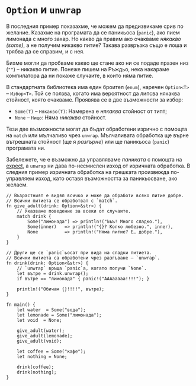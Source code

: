 # `Option` и `unwrap`

В последния пример показахме, че можем да предизвикаме срив по желание. Казахме
на програмата да се паникьоса (`panic`), ако пием лимонада с много захар. Но
какво да правим ако очакваме _някакво (some)_, а не получим никакво питие?
Такава развръзка също е лоша и трябва да се справим, и с нея.

Бихме могли да пробваме какво ще стане ако ни се подаде празен низ (`""`) –
никакво питие. Понеже пишем на Ръждьо, нека накараме компилатора да ни покаже
случаите, в които няма питие.

В стандартната библиотека има един броител (`enum`), наречен `Option<T>` –
`Избор<Т>`. Той се ползва, когато има вероятност да липсва някаква стойност,
която очакваме. Проявява се в две възможности за избор:

* `Some(T)` – `Някакво(T)`: Намерена е _някаква_ стойност от тип`T`;
* `None` – `Нищо`: Няма _никаква_ стойност.

Тези две възможности могат да бъдат обработени изрично с помощта на `match` или
мълчаливо чрез `unwrap`. Мълчаливата обработка ще върне вътрешната стойност (ще
я _разгърне_) или ще паникьоса (`panic`) програмата ни.

Забележете, че е възможно да управляваме _паниката_ с помощта на
[expect][expect], а `unwrap` ни дава по-несмислен изход от изричната обработка.
В следния пример изричната обработка на грешката произвежда по-управляем изход,
като оставя възможността за паникьосване, ако желаем.

```rust,editable,ignore,mdbook-runnable
// Възрастният е видял всичко и може да обработи всяко питие добре.
// Всички питиета се обработват с `match`.
fn give_adult(drink: Option<&str>) {
    // Указваме поведение за всеки от случаите.
    match drink {
        Some("лимонада") => println!("Ъъъ! Много сладко."),
        Some(inner)   => println!("{}? Колко любезно.", inner),
        None          => println!("Няма питие? Е… добре."),
    }
}

// Други ще се `panic`ьосат при вида на сладки питиета.
// Всички питиета са обработени чрез разгъване – `unwrap`.
fn drink(drink: Option<&str>) {
    // `unwrap` връща `panic`а, когато получи `None`.
    let вътре = drink.unwrap();
    if вътре == "лимонада" { panic!("AAAaaaaa!!!!"); }

    println!("Обичам {}!!!!", вътре);
}

fn main() {
    let water  = Some("вода");
    let lemonade = Some("лимонада");
    let void  = None;

    give_adult(water);
    give_adult(lemonade);
    give_adult(void);

    let coffee = Some("кафе");
    let nothing = None;

    drink(coffee);
    drink(nothing);
}
```

[expect]: https://doc.rust-lang.org/std/option/enum.Option.html#method.expect
